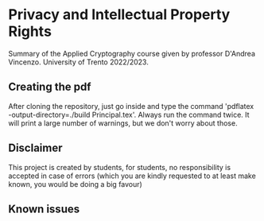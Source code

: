 # Privacy and Intellectual Property Rights
Summary of the Applied Cryptography course given by professor D'Andrea Vincenzo. University of Trento 2022/2023.

## Creating the pdf
After cloning the repository, just go inside and type the command 'pdflatex -output-directory=./build Principal.tex'. Always run the command twice. It will print a large number of warnings, but we don't worry about those.

## Disclaimer
This project is created by students, for students, no responsibility is accepted in case of errors (which you are kindly requested to at least make known, you would be doing a big favour)

## Known issues

